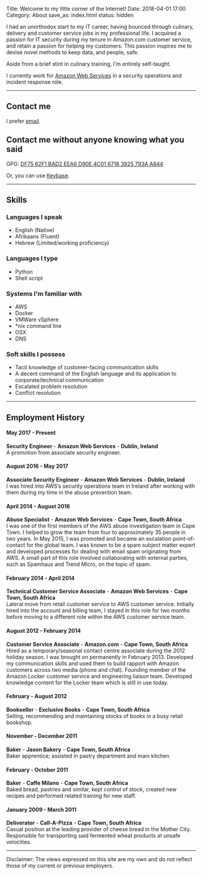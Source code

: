 Title: Welcome to my little corner of the Internet!
Date: 2018-04-01 17:00
Category: About
save_as: index.html
status: hidden

I had an unorthodox start to my IT career, having bounced through culinary, delivery and customer service jobs in my professional life. I acquired a passion for IT security during my tenure in Amazon.com customer service, and retain a passion for helping my customers. This passion inspires me to devise novel methods to keep data, and people, safe.

Aside from a brief stint in culinary training, I'm entirely self-taught.

I currently work for [Amazon Web Services](https://aws.amazon.com) in a security operations and incident response role.

---

## Contact me

I prefer [email](https://scr.im/plygrnd).

## Contact me without anyone knowing what you said

GPG: [DF75 62F1 BAD2 EEA6 D90E 4C01 6718 3925 793A A844](http://pgp.mit.edu/pks/lookup?op=get&search=0x67183925793AA844)

Or, you can use [Keybase](https://keybase.io/plygrnd).

----

## Skills

### Languages I speak

* English (Native)
* Afrikaans (Fluent)
* Hebrew (Limited/working proficiency)

### Languages I type

* Python
* Shell script

### Systems I'm familiar with

* AWS
* Docker
* VMWare vSphere
* *nix command line
* OSX
* DNS

### Soft skills I possess

* Tacit knowledge of customer-facing communication skills
* A decent command of the English language and its application to corporate/technical communication
* Escalated problem resolution
* Conflict resolution

---

## Employment History

#### May 2017 - Present
**Security Engineer** - **Amazon Web Services** - **Dublin, Ireland**  
    A promotion from associate security engineer.

#### August 2016 - May 2017
**Associate Security Engineer** - **Amazon Web Services** - **Dublin, Ireland**  
    I was hired into AWS’s security operations team in Ireland after working with them during my time in the abuse prevention team.

#### April 2014 - August 2016
**Abuse Specialist** - **Amazon Web Services** - **Cape Town, South Africa**  
    I was one of the first members of the AWS abuse investigation team in Cape Town. I helped to grow the team from four to approximately 35 people in two years. In May 2015, I was promoted and became an escalation point-of-contact for the global team. I was known to be a spam subject matter expert and developed processes for dealing with email spam originating from AWS. A small part of this role involved collaborating with external parties, such as Spamhaus and Trend Micro, on the topic of spam.

#### February 2014 - April 2014
**Technical Customer Service Associate** - **Amazon Web Services** - **Cape Town, South Africa**  
    Lateral move from retail customer service to AWS customer service. Initially hired into the account and billing team, I stayed in this role for two months before moving to a different role within the AWS customer service team.

#### August 2012 - February 2014
**Customer Service Associate** - **Amazon.com** - **Cape Town, South Africa**  
    Hired as a temporary/seasonal contact centre associate during the 2012 holiday season. I was brought on permanently in February 2013. Developed my communication skills and used them to build rapport with Amazon customers across two media (phone and chat). Founding member of the Amazon Locker customer service and engineering liaison team. Developed knowledge content for the Locker team which is still in use today.

#### February - August 2012
**Bookseller** - **Exclusive Books** - **Cape Town, South Africa**  
Selling, recommending and maintaining stocks of books in a busy retail bookshop.

#### November - December 2011
**Baker** - **Jason Bakery** - **Cape Town, South Africa**  
    Baker apprentice; assisted in pastry department and main kitchen

#### February - October 2011
**Baker** - **Caffe Milano** - **Cape Town, South Africa**  
    Baked bread, pastries and similar, kept control of stock, created new recipes and performed related training for new staff.

#### January 2009 - March 2011
**Deliverator** - **Call-A-Pizza** - **Cape Town, South Africa**  
    Casual position at the leading provider of cheese bread in the Mother City. Responsible for transporting said fermented wheat products at unsafe velocities.

---

Disclaimer: The views expressed on this site are my own and do not reflect those of my current or previous employers.
